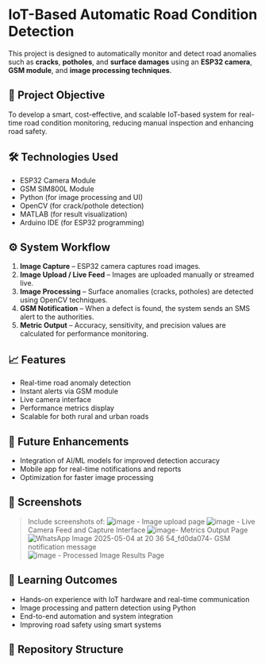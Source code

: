 # IoT-Based Automatic Road Condition Detection

This project is designed to automatically monitor and detect road anomalies such as **cracks**, **potholes**, and **surface damages** using an **ESP32 camera**, **GSM module**, and **image processing techniques**.

## 📌 Project Objective

To develop a smart, cost-effective, and scalable IoT-based system for real-time road condition monitoring, reducing manual inspection and enhancing road safety.

## 🛠️ Technologies Used

- ESP32 Camera Module  
- GSM SIM800L Module  
- Python (for image processing and UI)  
- OpenCV (for crack/pothole detection)  
- MATLAB (for result visualization)  
- Arduino IDE (for ESP32 programming)

## ⚙️ System Workflow

1. **Image Capture** – ESP32 camera captures road images.
2. **Image Upload / Live Feed** – Images are uploaded manually or streamed live.
3. **Image Processing** – Surface anomalies (cracks, potholes) are detected using OpenCV techniques.
4. **GSM Notification** – When a defect is found, the system sends an SMS alert to the authorities.
5. **Metric Output** – Accuracy, sensitivity, and precision values are calculated for performance monitoring.

## 📈 Features

- Real-time road anomaly detection
- Instant alerts via GSM module
- Live camera interface
- Performance metrics display
- Scalable for both rural and urban roads

## 🚀 Future Enhancements

- Integration of AI/ML models for improved detection accuracy  
- Mobile app for real-time notifications and reports  
- Optimization for faster image processing

## 📸 Screenshots

> Include screenshots of:
> ![image](https://github.com/user-attachments/assets/5f3a802c-71c8-4e09-8948-97479884a370) - Image upload page
> ![image](https://github.com/user-attachments/assets/51ddd900-2b18-44b6-8658-76ac5a3f30b4) - Live Camera Feed and Capture Interface
> ![image](https://github.com/user-attachments/assets/35e2fe5d-40dc-4f2e-91ef-b0a8d94f9721)- Metrics Output Page 
> ![WhatsApp Image 2025-05-04 at 20 36 54_fd0da074](https://github.com/user-attachments/assets/66053773-0340-4461-9ff5-247d53f5cae8)- GSM notification message  
> ![image](https://github.com/user-attachments/assets/f736e200-5d0d-4ff9-9a5a-c3a8ef915a3a) - Processed Image Results Page  

## 🧠 Learning Outcomes

- Hands-on experience with IoT hardware and real-time communication
- Image processing and pattern detection using Python
- End-to-end automation and system integration
- Improving road safety using smart systems

## 📂 Repository Structure

